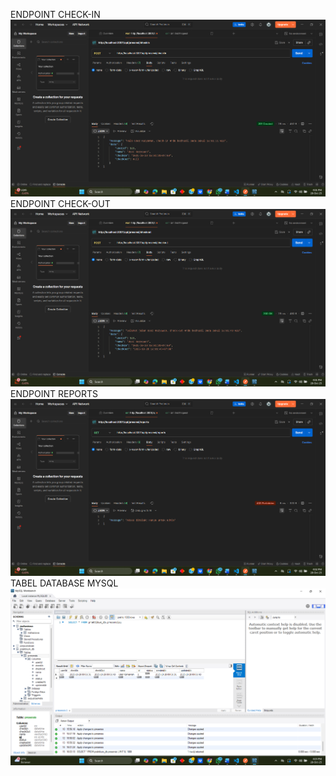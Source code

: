 ENDPOINT CHECK-IN
![alt text](<ss/Screenshot 2025-10-28 160138.png>)
ENDPOINT CHECK-OUT
![alt text](<ss/Screenshot 2025-10-28 160149.png>)
ENDPOINT REPORTS
![alt text](<ss/Screenshot 2025-10-28 160205.png>)
TABEL DATABASE MYSQL
![alt text](<ss/Screenshot 2025-10-28 160345.png>)
